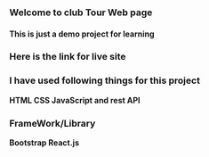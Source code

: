 ### Welcome to club Tour Web page
#### This is just a demo project for learning
### Here is the link for live site
### I have used following things for this project 
**HTML CSS JavaScript and rest API**

### FrameWork/Library
**Bootstrap React.js**